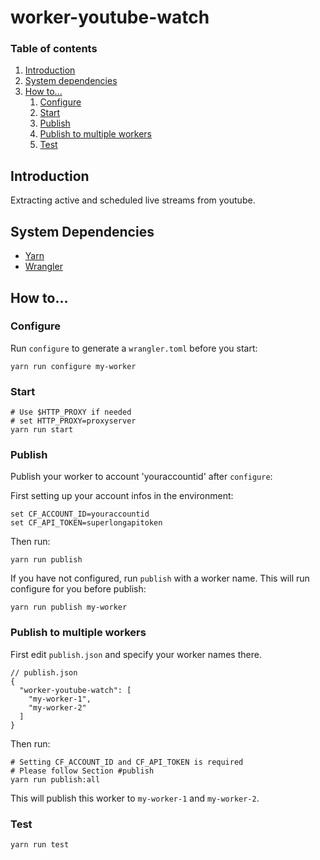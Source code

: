 # worker-youtube-watch

### Table of contents

1. [Introduction](#introduction)
1. [System dependencies](#system-dependencies)
1. [How to...](#how-to)
    1. [Configure](#configure)
    1. [Start](#start)
    1. [Publish](#publish)
    1. [Publish to multiple workers](#publish-to-multiple-workers)
    1. [Test](#test)

## Introduction

Extracting active and scheduled live streams from youtube.

## System Dependencies
* [Yarn](https://classic.yarnpkg.com/en/docs/install)
* [Wrangler](https://developers.cloudflare.com/workers/tooling/wrangler/install)

## How to...

### Configure

Run `configure` to generate a `wrangler.toml` before you start:

```shell script
yarn run configure my-worker
```

### Start

```shell script
# Use $HTTP_PROXY if needed
# set HTTP_PROXY=proxyserver
yarn run start
```

### Publish

Publish your worker to account 'youraccountid' after `configure`:

First setting up your account infos in the environment:

```shell script
set CF_ACCOUNT_ID=youraccountid
set CF_API_TOKEN=superlongapitoken
```

Then run:

```shell script
yarn run publish
```

If you have not configured, run `publish` with a worker name.
This will run configure for you before publish:
```shell script
yarn run publish my-worker
```

### Publish to multiple workers

First edit `publish.json` and specify your worker names there.

```json5
// publish.json
{
  "worker-youtube-watch": [
    "my-worker-1",
    "my-worker-2"
  ]
}
```

Then run:

```shell script
# Setting CF_ACCOUNT_ID and CF_API_TOKEN is required
# Please follow Section #publish
yarn run publish:all
```

This will publish this worker to `my-worker-1` and `my-worker-2`.

### Test

```shell script
yarn run test
```
